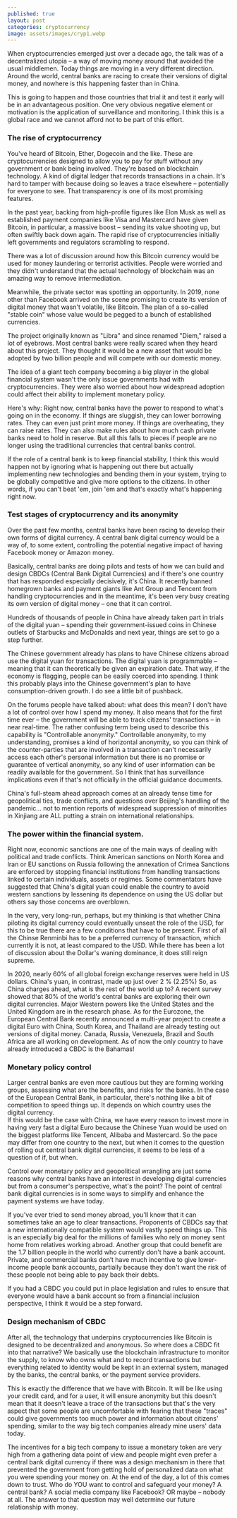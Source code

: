 ```yaml
---
published: true
layout: post
categories: cryptocurrency
image: assets/images/cryp1.webp
---
```


When cryptocurrencies emerged just over a decade ago, the talk was of a decentralized utopia – a way of moving money around that avoided the usual middlemen. Today things are moving in a very different direction. Around the world, central banks are racing to create their versions of digital money, and nowhere is this happening faster than in China.

This is going to happen and those countries that trial it and test it early will be in an advantageous position. One very obvious negative element or motivation is the application of surveillance and monitoring. I think this is a global race and we cannot afford not to be part of this effort.

### The rise of cryptocurrency  
You've heard of Bitcoin, Ether, Dogecoin and the like. These are cryptocurrencies designed to allow you to pay for stuff without any government or bank being involved. They're based on blockchain technology. A kind of digital ledger that records transactions in a chain. It's hard to tamper with because doing so leaves a trace elsewhere – potentially for everyone to see. That transparency is one of its most promising features.

In the past year, backing from high-profile figures like Elon Musk as well as established payment companies like Visa and Mastercard have given Bitcoin, in particular, a massive boost – sending its value shooting up, but often swiftly back down again. The rapid rise of cryptocurrencies initially left governments and regulators scrambling to respond.

There was a lot of discussion around how this Bitcoin currency would be used for money laundering or terrorist activities. People were worried and they didn't understand that the actual technology of blockchain was an amazing way to remove intermediation.

Meanwhile, the private sector was spotting an opportunity. In 2019, none other than Facebook arrived on the scene promising to create its version of digital money that wasn't volatile, like Bitcoin. The plan of a so-called "stable coin" whose value would be pegged to a bunch of established currencies.

The project originally known as "Libra" and since renamed "Diem," raised a lot of eyebrows. Most central banks were really scared when they heard about this project. They thought it would be a new asset that would be adopted by two billion people and will compete with our domestic money.

The idea of a giant tech company becoming a big player in the global financial system wasn't the only issue governments had with cryptocurrencies. They were also worried about how widespread adoption could affect their ability to implement monetary policy.

Here's why: Right now, central banks have the power to respond to what's going on in the economy. If things are sluggish, they can lower borrowing rates. They can even just print more money. If things are overheating, they can raise rates. They can also make rules about how much cash private banks need to hold in reserve. But all this falls to pieces if people are no longer using the traditional currencies that central banks control.

If the role of a central bank is to keep financial stability, I think this would happen not by ignoring what is happening out there but actually implementing new technologies and bending them in your system, trying to be globally competitive and give more options to the citizens. In other words, if you can't beat 'em, join 'em and that's exactly what's happening right now.

### Test stages of cryptocurrency and its anonymity  
Over the past few months, central banks have been racing to develop their own forms of digital currency. A central bank digital currency would be a way of, to some extent, controlling the potential negative impact of having Facebook money or Amazon money. 

Basically, central banks are doing pilots and tests of how we can build and design CBDCs (Central Bank Digital Currencies) and if there's one country that has responded especially decisively, it's China. It recently banned homegrown banks and payment giants like Ant Group and Tencent from handling cryptocurrencies and in the meantime, it's been very busy creating its own version of digital money – one that it can control.

Hundreds of thousands of people in China have already taken part in trials of the digital yuan – spending their government-issued coins in Chinese outlets of Starbucks and McDonalds and next year, things are set to go a step further.

The Chinese government already has plans to have Chinese citizens abroad use the digital yuan for transactions. The digital yuan is programmable – meaning that it can theoretically be given an expiration date. That way, if the economy is flagging, people can be easily coerced into spending. I think this probably plays into the Chinese government's plan to have consumption-driven growth. I do see a little bit of pushback.

On the forums people have talked about: what does this mean? I don't have a lot of control over how I spend my money. It also means that for the first time ever – the government will be able to track citizens' transactions – in near real-time. The rather confusing term being used to describe this capability is "Controllable anonymity."
Controllable anonymity, to my understanding, promises a kind of horizontal anonymity, so you can think of the counter-parties that are involved in a transaction can't necessarily access each other's personal information but there is no promise or guarantee of vertical anonymity, so any kind of user information can be readily available for the government. So I think that has surveillance implications even if that's not officially in the official guidance documents.

China's full-steam ahead approach comes at an already tense time for geopolitical ties, trade conflicts, and questions over Beijing's handling of the pandemic... not to mention reports of widespread suppression of minorities in Xinjiang are ALL putting a strain on international relationships.

### The power within the financial system.  
Right now, economic sanctions are one of the main ways of dealing with political and trade conflicts. Think American sanctions on North Korea and Iran or EU sanctions on Russia following the annexation of Crimea Sanctions are enforced by stopping financial institutions from handling transactions linked to certain individuals, assets or regimes. Some commentators have suggested that China's digital yuan could enable the country to avoid western sanctions by lessening its dependence on using the US dollar but others say those concerns are overblown.

In the very, very long-run, perhaps, but my thinking is that whether China piloting its digital currency could eventually unseat the role of the USD, for this to be true there are a few conditions that have to be present.
First of all the Chinse Renminbi has to be a preferred currency of transaction, which currently it is not, at least compared to the USD. While there has been a lot of discussion about the Dollar's waning dominance, it does still reign supreme.

In 2020, nearly 60% of all global foreign exchange reserves were held in US dollars. China's yuan, in contrast, made up just over 2 % (2.25%) So, as China charges ahead, what is the rest of the world up to?
A recent survey showed that 80% of the world's central banks are exploring their own digital currencies. Major Western powers like the United States and the United Kingdom are in the research phase. As for the Eurozone, the European Central Bank recently announced a multi-year project to create a digital Euro with China, South Korea, and Thailand are already testing out versions of digital money. Canada, Russia, Venezuela, Brazil and South Africa are all working on development. As of now the only country to have already introduced a CBDC is the Bahamas! 

### Monetary policy control
Larger central banks are even more cautious but they are forming working groups, assessing what are the benefits, and risks for the banks. In the case of the European Central Bank, in particular, there's nothing like a bit of competition to speed things up. It depends on which country uses the digital currency.  
If this would be the case with China, we have every reason to invest more in having very fast a digital Euro because the Chinese Yuan would be used on the biggest platforms like Tencent, Alibaba and Mastercard.
So the pace may differ from one country to the next, but when it comes to the question of rolling out central bank digital currencies, it seems to be less of a question of if, but when.

Control over monetary policy and geopolitical wrangling are just some reasons why central banks have an interest in developing digital currencies but from a consumer's perspective, what's the point? The point of central bank digital currencies is in some ways to simplify and enhance the payment systems we have today.

If you've ever tried to send money abroad, you'll know that it can sometimes take an age to clear transactions. Proponents of CBDCs say that a new internationally compatible system would vastly speed things up. This is an especially big deal for the millions of families who rely on money sent home from relatives working abroad.
Another group that could benefit are the 1.7 billion people in the world who currently don't have a bank account. Private, and commercial banks don’t have much incentive to give lower-income people bank accounts, partially because they don't want the risk of these people not being able to pay back their debts.

If you had a CBDC you could put in place legislation and rules to ensure that everyone would have a bank account so from a financial inclusion perspective, I think it would be a step forward.

### Design mechanism of CBDC
After all, the technology that underpins cryptocurrencies like Bitcoin is designed to be decentralized and anonymous. So where does a CBDC fit into that narrative? We basically use the blockchain infrastructure to monitor the supply, to know who owns what and to record transactions but everything related to identity would be kept in an external system, managed by the banks, the central banks, or the payment service providers.

This is exactly the difference that we have with Bitcoin. It will be like using your credit card, and for a user, it will ensure anonymity but this doesn't mean that it doesn't leave a trace of the transactions but that's the very aspect that some people are uncomfortable with fearing that these "traces" could give governments too much power and information about citizens' spending, similar to the way big tech companies already mine users' data today.

The incentives for a big tech company to issue a monetary token are very high from a gathering data point of view and people might even prefer a central bank digital currency if there was a design mechanism in there that prevented the government from getting hold of personalized data on what you were spending your money on.
At the end of the day, a lot of this comes down to trust. Who do YOU want to control and safeguard your money? A central bank? A social media company like Facebook? OR maybe – nobody at all. The answer to that question may well determine our future relationship with money.
